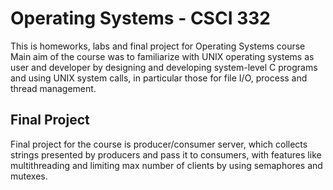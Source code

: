 # Operating Systems - CSCI 332

This is homeworks, labs and final project for Operating Systems course
Main aim of the course was to familiarize with UNIX operating systems 
as user and developer by designing and developing system-level C programs 
and using UNIX system calls, in particular those for file I/O, process and thread management.

## Final Project

Final project for the course is producer/consumer server, 
which collects strings presented by producers and pass it
to consumers, with features like multithreading and limiting
max number of clients by using semaphores and mutexes. 
